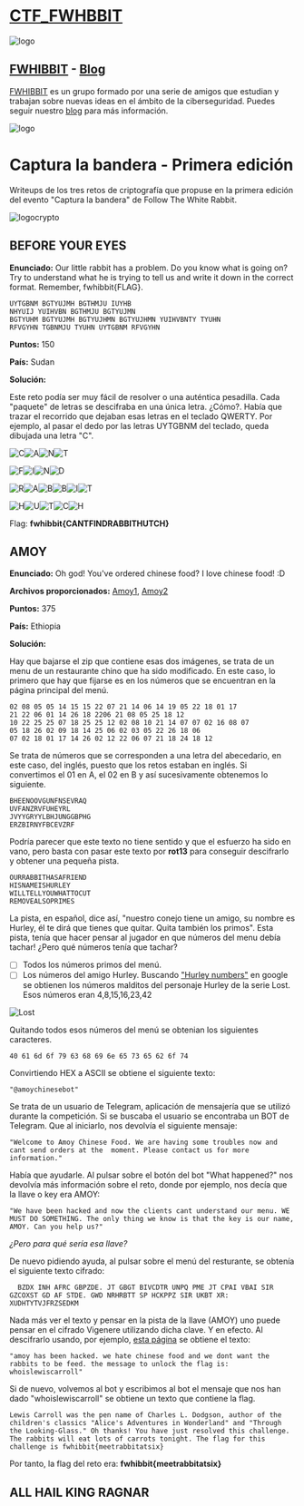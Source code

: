 # [CTF_FWHBBIT](https://ctf.followthewhiterabbit.es/)

![logo](imagenes/ctf.png)

## [FWHIBBIT](http://fwhibbit.github.io/) - [Blog](https://fwhibbit.es/)

[FWHIBBIT](http://fwhibbit.github.io/) es un grupo formado por una serie de amigos que estudian y trabajan sobre nuevas ideas en el ámbito de la ciberseguridad. Puedes seguir nuestro [blog](https://fwhibbit.es/) para más información.

![logo](imagenes/writeup.png)

# Captura la bandera - Primera edición

Writeups de los tres retos de criptografía que propuse en la primera edición del evento "Captura la bandera" de Follow The White Rabbit.

![logocrypto](imagenes/logocripto.png)

## BEFORE YOUR EYES

**Enunciado:** Our little rabbit has a problem. Do you know what is going on? Try to understand what he is trying to tell us and write it down in the correct format. Remember, fwhibbit{FLAG}.

    UYTGBNM BGTYUJMH BGTHMJU IUYHB
    NHYUIJ YUIHVBN BGTHMJU BGTYUJMN
    BGTYUHM BGTYUJMH BGTYUJHMN BGTYUJHMN YUIHVBNTY TYUHN
    RFVGYHN TGBNMJU TYUHN UYTGBNM RFVGYHN

**Puntos:** 150

**País:** Sudan

**Solución:**

Este reto podía ser muy fácil de resolver o una auténtica pesadilla. Cada "paquete" de letras se descifraba en una única letra. ¿Cómo?. Había que trazar el recorrido que dejaban esas letras en el teclado QWERTY. Por ejemplo, al pasar el dedo por las letras UYTGBNM del teclado, queda dibujada una letra "C".

![C](imagenes/beforeyoureyes/1.png)![A](imagenes/beforeyoureyes/2.png)![N](imagenes/beforeyoureyes/3.png)![T](imagenes/beforeyoureyes/4.png)

![F](imagenes/beforeyoureyes/5.png)![I](imagenes/beforeyoureyes/6.png)![N](imagenes/beforeyoureyes/3.png)![D](imagenes/beforeyoureyes/7.png)

![R](imagenes/beforeyoureyes/8.png)![A](imagenes/beforeyoureyes/2.png)![B](imagenes/beforeyoureyes/9.png)![B](imagenes/beforeyoureyes/9.png)![I](imagenes/beforeyoureyes/6.png)![T](imagenes/beforeyoureyes/10.png)

![H](imagenes/beforeyoureyes/11.png)![U](imagenes/beforeyoureyes/12.png)![T](imagenes/beforeyoureyes/10.png)![C](imagenes/beforeyoureyes/1.png)![H](imagenes/beforeyoureyes/11.png)

Flag: **fwhibbit{CANTFINDRABBITHUTCH}**

## AMOY

**Enunciado:** Oh god! You've ordered chinese food? I love chinese food! :D

**Archivos proporcionados:** [Amoy1](archivos/amoy/Amoy.jpg), [Amoy2](archivos/amoy/Amoy2.jpg)

**Puntos:** 375

**País:** Ethiopia

**Solución:**

Hay que bajarse el zip que contiene esas dos imágenes, se trata de un menu de un restaurante chino que ha sido modificado. En este caso, lo primero que hay que fijarse es en los números que se encuentran en la página principal del menú.

    02 08 05 05 14 15 15 22 07 21 14 06 14 19 05 22 18 01 17
    21 22 06 01 14 26 18 2206 21 08 05 25 18 12
    10 22 25 25 07 18 25 25 12 02 08 10 21 14 07 07 02 16 08 07
    05 18 26 02 09 18 14 25 06 02 03 05 22 26 18 06
    07 02 18 01 17 14 26 02 12 22 06 07 21 18 24 18 12

Se trata de números que se corresponden a una letra del abecedario, en este caso, del inglés, puesto que los retos estaban en inglés. Si convertimos el 01 en A, el 02 en B y así sucesivamente obtenemos lo siguiente.

    BHEENOOVGUNFNSEVRAQ
    UVFANZRVFUHEYRL
    JVYYGRYYLBHJUNGGBPHG
    ERZBIRNYFBCEVZRF

Podría parecer que este texto no tiene sentido y que el esfuerzo ha sido en vano, pero basta con pasar este texto por **rot13** para conseguir descifrarlo y obtener una pequeña pista.

	OURRABBITHASAFRIEND
	HISNAMEISHURLEY
	WILLTELLYOUWHATTOCUT
	REMOVEALSOPRIMES

La pista, en español, dice así, "nuestro conejo tiene un amigo, su nombre es Hurley, él te dirá que tienes que quitar. Quita también los primos". Esta pista, tenía que hacer pensar al jugador en que números del menu debía tachar! ¿Pero qué números tenía que tachar?

  - [ ] Todos los números primos del menú.
  - [ ] Los números del amigo Hurley. Buscando ["Hurley numbers"](http://lostpedia.wikia.com/wiki/The_Numbers) en google se obtienen los números malditos del personaje Hurley de la serie Lost. Esos números eran 4,8,15,16,23,42

  ![Lost](imagenes/amoy/lostnumbers.jpg)

Quitando todos esos números del menú se obtenian los siguientes caracteres.

    40 61 6d 6f 79 63 68 69 6e 65 73 65 62 6f 74

Convirtiendo HEX a ASCII se obtiene el siguiente texto:

    "@amoychinesebot"

Se trata de un usuario de Telegram, aplicación de mensajería que se utilizó durante la competición. Si se buscaba el usuario se encontraba un BOT de Telegram. Que al iniciarlo, nos devolvía el siguiente mensaje:

    "Welcome to Amoy Chinese Food. We are having some troubles now and cant send orders at the 	moment. Please contact us for more information."

Había que ayudarle. Al pulsar sobre el botón del bot "What happened?" nos devolvía más información sobre el reto, donde por ejemplo, nos decía que la llave o key era AMOY:

    "We have been hacked and now the clients cant understand our menu. WE MUST DO SOMETHING. The only thing we know is that the key is our name, AMOY. Can you help us?"

*¿Pero para qué sería esa llave?*

De nuevo pidiendo ayuda, al pulsar sobre el menú del resturante, se obtenía el siguiente texto cifrado:

	  BZDX INH AFRC GBPZDE. JT GBGT BIVCDTR UNPQ PME JT CPAI VBAI SIR 	GZCOXST GD AF STDE. GWD NRHRBTT SP HCKPPZ SIR UKBT XR: 	XUDHTYTVJFRZSEDKM

Nada más ver el texto y pensar en la pista de la llave (AMOY) uno puede pensar en el cifrado Vigenere utilizando dicha clave. Y en efecto. Al descifrarlo usando, por ejemplo, [esta página](http://planetcalc.com/2468/) se obtiene el texto:

    "amoy has been hacked. we hate chinese food and we dont want the rabbits to be feed. the message to unlock the flag is: whoislewiscarroll"

Si de nuevo, volvemos al bot y escribimos al bot el mensaje que nos han dado "whoislewiscarroll" se obtiene un texto que contiene la flag.

    Lewis Carroll was the pen name of Charles L. Dodgson, author of the children's classics "Alice's Adventures in Wonderland" and "Through the Looking-Glass." Oh thanks! You have just resolved this challenge. The rabbits will eat lots of carrots tonight. The flag for this challenge is fwhibbit{meetrabbitatsix}

Por tanto, la flag del reto era: **fwhibbit{meetrabbitatsix}**

## ALL HAIL KING RAGNAR
